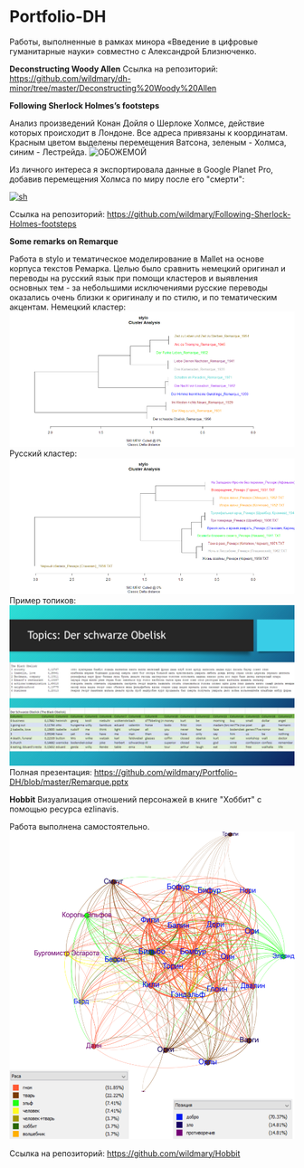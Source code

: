 # Portfolio-DH
Работы, выполненные в рамках минора «Введение в цифровые гуманитарные науки» совместно с Александрой Близнюченко.


**Deconstructing Woody Allen**
Ссылка на репозиторий: https://github.com/wildmary/dh-minor/tree/master/Deconstructing%20Woody%20Allen 


**Following Sherlock Holmes’s footsteps**

Анализ  произведений Конан Дойля о Шерлоке Холмсе, действие которых происходит в Лондоне. 
Все адреса привязаны к координатам.
Красным цветом выделены перемещения Ватсона, зеленым - Холмса, синим - Лестрейда.
![ОБОЖЕМОЙ](https://github.com/wildmary/Following-Sherlock-Holmes-footsteps/blob/master/Ресурс%203%404x.png)

Из личного интереса я экспортировала данные в Google Planet Pro, добавив перемещения Холмса по миру после его "смерти":

[![sh](http://img.youtube.com/vi/2-Alh8kRXs4/0.jpg)](http://www.youtube.com/watch?v=2-Alh8kRXs4 "")

Ссылка на репозиторий: https://github.com/wildmary/Following-Sherlock-Holmes-footsteps



**Some remarks on Remarque**

Работа в stylo и тематическое моделирование в Mallet на основе корпуса текстов Ремарка. Целью было сравнить немецкий оригинал и переводы на русский язык при помощи кластеров и выявления основных тем - за небольшими исключениями русские переводы оказались очень близки к оригиналу и по стилю, и по тематическим акцентам.
Немецкий кластер:
![ОБОЖЕМОЙ](https://github.com/wildmary/Portfolio-DH/blob/master/Рисунок2.png)
Русский кластер:
![ОБОЖЕМОЙ](https://github.com/wildmary/Portfolio-DH/blob/master/Рисунок1.png)
Пример топиков:
![ОБОЖЕМОЙ](https://github.com/wildmary/Portfolio-DH/blob/master/LfF1U-tib64.jpg)
Полная презентация: https://github.com/wildmary/Portfolio-DH/blob/master/Remarque.pptx



**Hobbit**
Визуализация отношений персонажей в книге "Хоббит" с помощью ресурса ezlinavis.

Работа выполнена самостоятельно.
![ОБОЖЕМОЙ](https://github.com/wildmary/Hobbit/blob/master/хоббит.png)

Ссылка на репозиторий: https://github.com/wildmary/Hobbit
